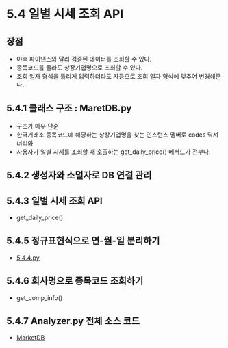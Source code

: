 # 5.4 일별 시세 조회 API

## 장점

-   야후 파이낸스와 달리 검증된 데이터를 조회할 수 있다.
-   종목코드를 몰라도 상장기업명으로 조회할 수 있다.
-   조회 일자 형식을 틀리게 입력하더라도 자등으로 조회 일자 형식에 맞추어 변경해준다.

## 5.4.1 클래스 구조 : MaretDB.py

-   구조가 매우 단순
-   한국거래소 종목코드에 해당하는 상장기업명을 찾는 인스턴스 멤버로 codes 딕셔너리와
-   사용자가 일별 시세를 조회할 때 호출하는 get_daily_price() 메서드가 전부다.

## 5.4.2 생성자와 소멸자로 DB 연결 관리

## 5.4.3 일별 시세 조회 API

-   get_daily_price()

## 5.4.5 정규표현식으로 연-월-일 분리하기

-   [5.4.4.py](./5.4.4.py)

## 5.4.6 회사명으로 종목코드 조회하기

-   get_comp_info()

## 5.4.7 Analyzer.py 전체 소스 코드

-   [MarketDB](./MarketDB.py)
